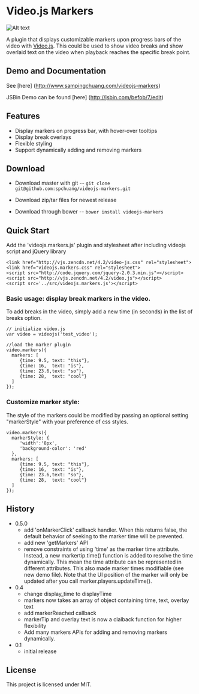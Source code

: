Video.js Markers
===================
![Alt text](https://raw.github.com/spchuang/videojs-markers/master/screenshot.png "Screen shot of videojs.markers")

A plugin that displays customizable markers upon progress bars of the video with [Video.js](https://github.com/videojs/video.js/). This could be used to show video breaks and show overlaid text on the video when playback reaches the specific break point.

## Demo and Documentation
See [here] (http://www.sampingchuang.com/videojs-markers)

JSBin Demo can be found [here] (http://jsbin.com/befob/7/edit)

## Features
* Display markers on progress bar, with hover-over tooltips
* Display break overlays
* Flexible styling
* Support dynamically adding and removing markers

## Download

* Download master with git -- `git clone git@github.com:spchuang/videojs-markers.git`

* Download zip/tar files for newest release
* Download through bower -- `bower install videojs-markers`


## Quick Start
Add the 'videojs.markers.js' plugin and stylesheet after including videojs script and jQuery library

    <link href="http://vjs.zencdn.net/4.2/video-js.css" rel="stylesheet">
    <link href="videojs.markers.css" rel="stylesheet">
    <script src="http://code.jquery.com/jquery-2.0.3.min.js"></script>
    <script src="http://vjs.zencdn.net/4.2/video.js"></script>
    <script src='../src/videojs.markers.js'></script>

### Basic usage: display break markers in the video.
To add breaks in the video, simply add a new time (in seconds) in the list of breaks option. 
   
    // initialize video.js
    var video = videojs('test_video');

    //load the marker plugin
    video.markers({
      markers: [
         {time: 9.5, text: "this"},
         {time: 16,  text: "is"},
         {time: 23.6,text: "so"},
         {time: 28,  text: "cool"}
      ]
    });

### Customize marker style: 
The style of the markers could be modified by passing an optional setting "markerStyle" with your preference of css styles. 

    video.markers({
      markerStyle: {
         'width':'8px',
         'background-color': 'red'
      },
      markers: [
         {time: 9.5, text: "this"},
         {time: 16,  text: "is"},
         {time: 23.6,text: "so"},
         {time: 28,  text: "cool"}
      ]    
    });
   
## History
- 0.5.0
   - add 'onMarkerClick' callback handler. When this returns false, the default behavior of seeking to the marker time will be prevented.
   - add new 'getMarkers' API 
   - remove constraints of using 'time' as the marker time attribute. Instead, a new markertip.time() function is added to resolve the time dynamically. This mean the time attribute can be represented in different attributes. This also made marker times modifiable (see new demo file). Note that the UI position of the marker will only be updated after you call marker.players.updateTime().
- 0.4
   - change display_time to displayTime
   - markers now takes an array of object containing time, text, overlay text
   - add markerReached callback
   - markerTip and overlay text is now a clalback function for higher flexibility
   - Add many markers APIs for adding and removing markers dynamically.
- 0.1
   - initial release


## License
This project is licensed under MIT.
